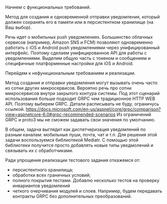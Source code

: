 ﻿Начнем с функциональных требований.

Метод для создания и одновременной отправки уведомления, который должен сохранять его в памяти или в персистентном хранилище (на Ваш выбор).

Речь идет о мобильных push уведомлениях.
Большинство облачных сервисов (например, Amazon SNS и FCM) позволяют одновременно работать с iOS и Android push уведомлениями через унифицированный интерфейс.
Поэтому сделаем унифицированное API для работы с уведомлениями.
Выделим общую часть с токеном и сообщением и специфичные платформенные настройки для iOS и Android.

Перейдем к нефункциональным требованиям и реализации.

Метод создания и отправки уведомления могут вызывать очень часто из сотни других микросервисов.
Вероятно речь про сотни микросервисов внутри закрытого контура системы.
Под этот сценарий использования больше подходит GRPC чем традиционное HTTP WEB API. Поэтому выберем GRPC.
Детали расписывать не буду, ограничусь ссылкой.
https://docs.microsoft.com/en-us/aspnet/core/grpc/comparison?view=aspnetcore-6.0#grpc-recommended-scenarios
Из ограничений GRPC и proto3 мы не сможем задавать свои значения по умолчанию.

В общем, задача выглядит как диспетчеризация уведомлений по разным каналам: мобильные пуши, почта, чат и т.п.
Для решения этой задачи воспользуемся библиотекой Mediatr. 
С помощью этой библиотеки получится просто добавлять новые типы уведмолений и связывать их с обработчиками.

Ради упрощения реализации тестового задания откажемся от:
- персистентного хранилища;
- обработки всех граничных условий;
- полного покрытия тестами. Добавлю несколько тестов на проверку инвариантов уведомлений
- четкого очерчивания модулей и слоев. Например, будем передавать контракты GRPC без дополнительных преобразований.

